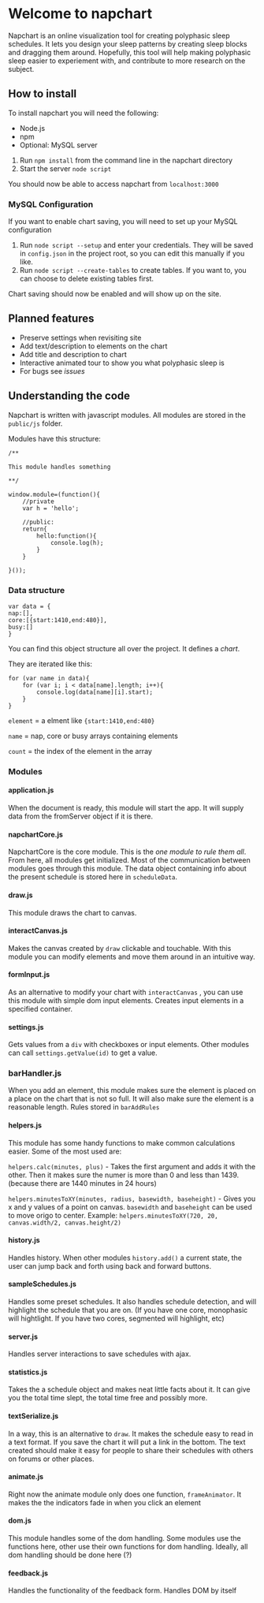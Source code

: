 # Welcome to napchart

Napchart is an online visualization tool for creating polyphasic sleep schedules. It lets you design your sleep patterns by creating sleep blocks and dragging them around. Hopefully, this tool will help making polyphasic sleep easier to experiement with, and contribute to more research on the subject.

## How to install

To install napchart you will need the following:

* Node.js
* npm
* Optional: MySQL server

1. Run `npm install` from the command line in the napchart directory
2. Start the server `node script`

You should now be able to access napchart from `localhost:3000`

### MySQL Configuration

If you want to enable chart saving, you will need to set up your MySQL configuration

1. Run `node script --setup` and enter your credentials. They will be saved in `config.json` in the project root, so you can edit this manually if you like.
2. Run `node script --create-tables` to create tables. If you want to, you can choose to delete existing tables first.

Chart saving should now be enabled and will show up on the site.

## Planned features

* Preserve settings when revisiting site
* Add text/description to elements on the chart
* Add title and description to chart
* Interactive animated tour to show you what polyphasic sleep is
* For bugs see *issues*

## Understanding the code

Napchart is written with javascript modules. All modules are stored in the `public/js` folder.

Modules have this structure:

```
/**

This module handles something

**/

window.module=(function(){
	//private
	var h = 'hello';

	//public:
	return{
		hello:function(){
			console.log(h);
		}
	}

}());
```

### Data structure
```
var data = {
nap:[],
core:[{start:1410,end:480}],
busy:[]
}
```
You can find this object structure all over the project. It defines a *chart*.

They are iterated like this:
```
for (var name in data){
	for (var i; i < data[name].length; i++){
		console.log(data[name][i].start);
	}
}
```

`element` = a elment like `{start:1410,end:480}`

`name` = nap, core or busy arrays containing elements

`count` = the index of the element in the array

### Modules

#### application.js

When the document is ready, this module will start the app. It will supply data from the fromServer object if it is there.

#### napchartCore.js

NapchartCore is the core module. This is the _one module to rule them all_. From here, all modules get initialized. Most of the communication between modules goes through this module.
The data object containing info about the present schedule is stored here in `scheduleData`.

#### draw.js

This module draws the chart to canvas.

#### interactCanvas.js

Makes the canvas created by `draw` clickable and touchable. With this module you can modify elements and move them around in an intuitive way.

#### formInput.js

As an alternative to modify your chart with `interactCanvas` , you can use this module with simple dom input elements. Creates input elements in a specified container.

#### settings.js

Gets values from a `div` with checkboxes or input elements. Other modules can call `settings.getValue(id)` to get a value.

### barHandler.js

When you add an element, this module makes sure the element is placed on a place on the chart that is not so full. It will also make sure the element is a reasonable length. Rules stored in `barAddRules`

#### helpers.js

This module has some handy functions to make common calculations easier.
Some of the most used are:

`helpers.calc(minutes, plus)` - Takes the first argument and adds it with the other. Then it makes sure the numer is more than 0 and less than 1439. (because there are 1440 minutes in 24 hours)

`helpers.minutesToXY(minutes, radius, basewidth, baseheight)` - Gives you x and y values of a point on canvas.  `basewidth` and `baseheight` can be used to move origo to center. Example: `helpers.minutesToXY(720, 20, canvas.width/2, canvas.height/2)`

#### history.js

Handles history. When other modules `history.add()` a current state, the user can jump back and forth using back and forward buttons.

#### sampleSchedules.js

Handles some preset schedules. It also handles schedule detection, and will highlight the schedule that you are on. (If you have one core, monophasic will hightlight. If you have two cores, segmented will highlight, etc)

#### server.js

Handles server interactions to save schedules with ajax.

#### statistics.js

Takes the a schedule object and makes neat little facts about it. It can give you the total time slept, the total time free and possibly more.

#### textSerialize.js

In a way, this is an alternative to `draw`. It makes the schedule easy to read in a text format.
If you save the chart it will put a link in the bottom.
The text created should make it easy for people to share their schedules with others on forums or other places.

#### animate.js

Right now the animate module only does one function, `frameAnimator`. It makes the the indicators fade in when you click an element

#### dom.js

This module handles some of the dom handling. Some modules use the functions here, other use their own functions for dom handling. Ideally, all dom handling should be done here (?)

#### feedback.js

Handles the functionality of the feedback form. Handles DOM by itself
